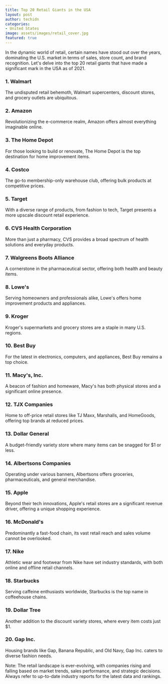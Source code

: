 ```yaml
---
title: Top 20 Retail Giants in the USA
layout: post
author: techidn
categories: 
- United States
image: assets/images/retail_cover.jpg
featured: true
---
```


In the dynamic world of retail, certain names have stood out over the years, dominating the U.S. market in terms of sales, store count, and brand recognition. Let's delve into the top 20 retail giants that have made a significant mark in the USA as of 2021.

### 1. Walmart
The undisputed retail behemoth, Walmart supercenters, discount stores, and grocery outlets are ubiquitous.
### 2. Amazon
Revolutionizing the e-commerce realm, Amazon offers almost everything imaginable online.
### 3. The Home Depot
For those looking to build or renovate, The Home Depot is the top destination for home improvement items.
### 4. Costco
The go-to membership-only warehouse club, offering bulk products at competitive prices.
### 5. Target
With a diverse range of products, from fashion to tech, Target presents a more upscale discount retail experience.
### 6. CVS Health Corporation
More than just a pharmacy, CVS provides a broad spectrum of health solutions and everyday products.
### 7. Walgreens Boots Alliance
A cornerstone in the pharmaceutical sector, offering both health and beauty items.
### 8. Lowe's
Serving homeowners and professionals alike, Lowe's offers home improvement products and appliances.
### 9. Kroger
Kroger's supermarkets and grocery stores are a staple in many U.S. regions.
### 10. Best Buy
For the latest in electronics, computers, and appliances, Best Buy remains a top choice.
### 11. Macy's, Inc.
A beacon of fashion and homeware, Macy's has both physical stores and a significant online presence.
### 12. TJX Companies
Home to off-price retail stores like TJ Maxx, Marshalls, and HomeGoods, offering top brands at reduced prices.
### 13. Dollar General
A budget-friendly variety store where many items can be snagged for $1 or less.
### 14. Albertsons Companies
Operating under various banners, Albertsons offers groceries, pharmaceuticals, and general merchandise.
### 15. Apple
Beyond their tech innovations, Apple's retail stores are a significant revenue driver, offering a unique shopping experience.
### 16. McDonald's
Predominantly a fast-food chain, its vast retail reach and sales volume cannot be overlooked.
### 17. Nike
Athletic wear and footwear from Nike have set industry standards, with both online and offline retail channels.
### 18. Starbucks
Serving caffeine enthusiasts worldwide, Starbucks is the top name in coffeehouse chains.
### 19. Dollar Tree
Another addition to the discount variety stores, where every item costs just $1.
### 20. Gap Inc.
Housing brands like Gap, Banana Republic, and Old Navy, Gap Inc. caters to diverse fashion needs.

Note: The retail landscape is ever-evolving, with companies rising and falling based on market trends, sales performance, and strategic decisions. Always refer to up-to-date industry reports for the latest data and rankings.
